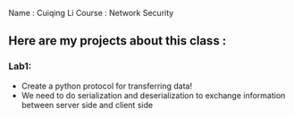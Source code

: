 Name : Cuiqing Li
Course : Network Security

## Here are my projects about this class :

### Lab1:
   * Create a python protocol for transferring data!
   * We need to do serialization and deserialization to exchange information between server side and client side
   